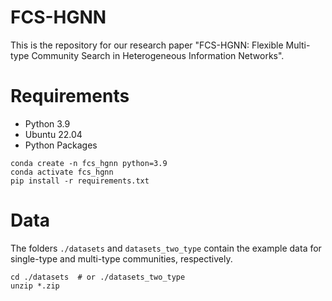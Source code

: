 # FCS-HGNN

This is the repository for our research paper "FCS-HGNN: Flexible Multi-type Community Search in Heterogeneous Information Networks".

# Requirements
* Python 3.9
* Ubuntu 22.04
* Python Packages

```
conda create -n fcs_hgnn python=3.9
conda activate fcs_hgnn
pip install -r requirements.txt
```

# Data
The folders `./datasets` and `datasets_two_type` contain the example data for single-type and multi-type communities, respectively. 
```
cd ./datasets  # or ./datasets_two_type
unzip *.zip
```